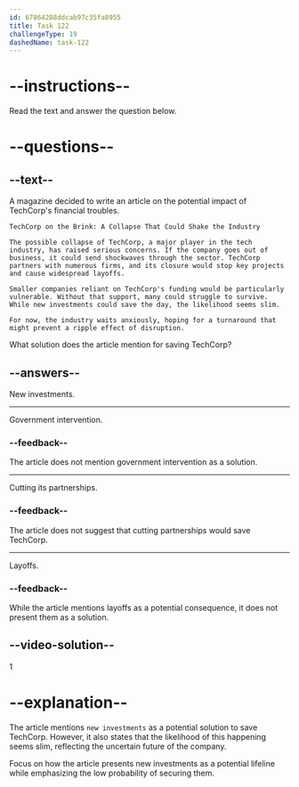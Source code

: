 ```yaml
---
id: 67864288ddcab97c35fa8955
title: Task 122
challengeType: 19
dashedName: task-122
---
```


<!-- READING -->

# --instructions--

Read the text and answer the question below.

# --questions--

## --text--

A magazine decided to write an article on the potential impact of TechCorp's financial troubles.  

`TechCorp on the Brink: A Collapse That Could Shake the Industry`

`The possible collapse of TechCorp, a major player in the tech industry, has raised serious concerns. If the company goes out of business, it could send shockwaves through the sector. TechCorp partners with numerous firms, and its closure would stop key projects and cause widespread layoffs.`

`Smaller companies reliant on TechCorp's funding would be particularly vulnerable. Without that support, many could struggle to survive. While new investments could save the day, the likelihood seems slim.`

`For now, the industry waits anxiously, hoping for a turnaround that might prevent a ripple effect of disruption.`

What solution does the article mention for saving TechCorp?

## --answers--

New investments.

---

Government intervention.

### --feedback--

The article does not mention government intervention as a solution.

---

Cutting its partnerships.

### --feedback--

The article does not suggest that cutting partnerships would save TechCorp.

---

Layoffs.

### --feedback--

While the article mentions layoffs as a potential consequence, it does not present them as a solution.

## --video-solution--

1

# --explanation--

The article mentions `new investments` as a potential solution to save TechCorp. However, it also states that the likelihood of this happening seems slim, reflecting the uncertain future of the company.

Focus on how the article presents new investments as a potential lifeline while emphasizing the low probability of securing them.
